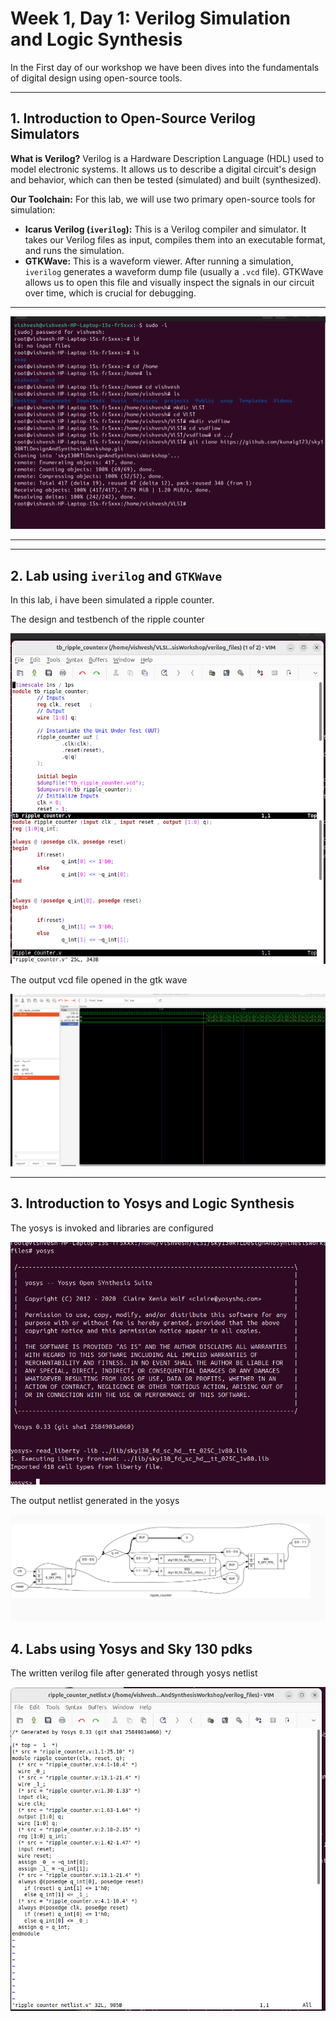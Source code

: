# Week 1, Day 1: Verilog Simulation and Logic Synthesis

In the First day of our workshop we have been dives into the fundamentals of digital design using open-source tools.

---

## 1. Introduction to Open-Source Verilog Simulators

**What is Verilog?**
Verilog is a Hardware Description Language (HDL) used to model electronic systems. It allows us to describe a digital circuit's design and behavior, which can then be tested (simulated) and built (synthesized).

**Our Toolchain:**
For this lab, we will use two primary open-source tools for simulation:
* **Icarus Verilog (`iverilog`):** This is a Verilog compiler and simulator. It takes our Verilog files as input, compiles them into an executable format, and runs the simulation.
* **GTKWave:** This is a waveform viewer. After running a simulation, `iverilog` generates a waveform dump file (usually a `.vcd` file). GTKWave allows us to open this file and visually inspect the signals in our circuit over time, which is crucial for debugging.

***

![Simulation Flow Diagram](screenshots/day102.png)
***

---

## 2. Lab using `iverilog` and `GTKWave`

In this lab, i  have been simulated a ripple counter.

The design and testbench of the ripple counter

![Simulation Flow Diagram](screenshots/day104.png)

The output vcd file opened in the gtk wave

![Simulation Flow Diagram](screenshots/day103.png)


---
## 3. Introduction to Yosys and Logic Synthesis

The yosys is invoked and libraries are configured

![Simulation Flow Diagram](screenshots/day105.png.png)

The output netlist generated in the yosys

![Simulation Flow Diagram](screenshots/day107.png)

## 4. Labs using Yosys and Sky 130 pdks

The written verilog file after generated through yosys netlist
 
![Simulation Flow Diagram](screenshots/day108.png)
